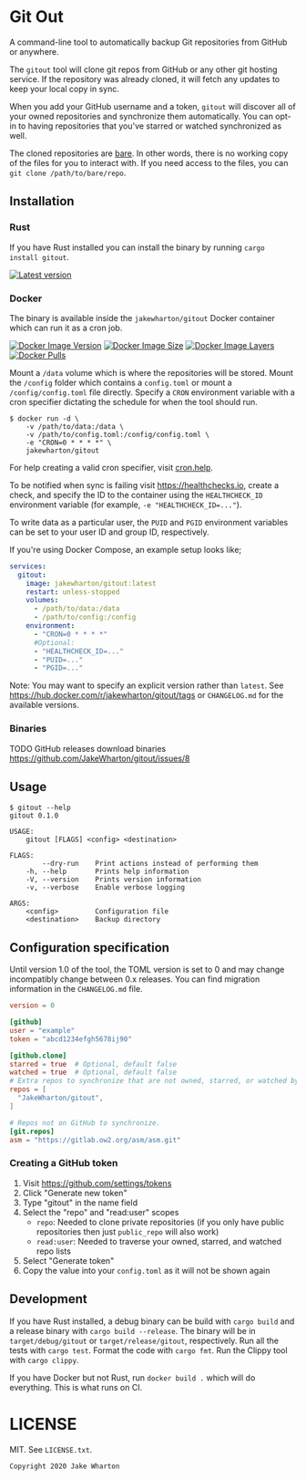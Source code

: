 Git Out
=======

A command-line tool to automatically backup Git repositories from GitHub or anywhere.

The `gitout` tool will clone git repos from GitHub or any other git hosting service.
If the repository was already cloned, it will fetch any updates to keep your local copy in sync.

When you add your GitHub username and a token, `gitout` will discover all of your owned repositories and synchronize them automatically.
You can opt-in to having repositories that you've starred or watched synchronized as well.

The cloned repositories are [bare](https://www.saintsjd.com/2011/01/what-is-a-bare-git-repository/).
In other words, there is no working copy of the files for you to interact with.
If you need access to the files, you can `git clone /path/to/bare/repo`.


Installation
------------

### Rust

If you have Rust installed you can install the binary by running `cargo install gitout`.

[![Latest version](https://img.shields.io/crates/v/gitout.svg)](https://crates.io/crates/gitout)

### Docker

The binary is available inside the `jakewharton/gitout` Docker container which can run it as a cron job.

[![Docker Image Version](https://img.shields.io/docker/v/jakewharton/gitout?sort=semver)][hub]
[![Docker Image Size](https://img.shields.io/docker/image-size/jakewharton/gitout)][layers]
[![Docker Image Layers](https://img.shields.io/microbadger/layers/jakewharton/gitout)][layers]
[![Docker Pulls](https://img.shields.io/docker/pulls/jakewharton/gitout.svg)][hub]

 [hub]: https://hub.docker.com/r/jakewharton/gitout/
 [layers]: https://microbadger.com/images/jakewharton/gitout

Mount a `/data` volume which is where the repositories will be stored.
Mount the `/config` folder which contains a `config.toml` or mount a `/config/config.toml` file directly.
Specify a `CRON` environment variable with a cron specifier dictating the schedule for when the tool should run.

```
$ docker run -d \
    -v /path/to/data:/data \
    -v /path/to/config.toml:/config/config.toml \
    -e "CRON=0 * * * *" \
    jakewharton/gitout
```

For help creating a valid cron specifier, visit [cron.help](https://cron.help/#0_*_*_*_*).

To be notified when sync is failing visit https://healthchecks.io, create a check, and specify the ID to the container using the `HEALTHCHECK_ID` environment variable (for example, `-e "HEALTHCHECK_ID=..."`).

To write data as a particular user, the `PUID` and `PGID` environment variables can be set to your user ID and group ID, respectively.

If you're using Docker Compose, an example setup looks like;
```yaml
services:
  gitout:
    image: jakewharton/gitout:latest
    restart: unless-stopped
    volumes:
      - /path/to/data:/data
      - /path/to/config:/config
    environment:
      - "CRON=0 * * * *"
      #Optional:
      - "HEALTHCHECK_ID=..."
      - "PUID=..."
      - "PGID=..."
```

Note: You may want to specify an explicit version rather than `latest`.
See https://hub.docker.com/r/jakewharton/gitout/tags or `CHANGELOG.md` for the available versions.

### Binaries

TODO GitHub releases download binaries https://github.com/JakeWharton/gitout/issues/8


Usage
-----

```
$ gitout --help
gitout 0.1.0

USAGE:
    gitout [FLAGS] <config> <destination>

FLAGS:
        --dry-run    Print actions instead of performing them
    -h, --help       Prints help information
    -V, --version    Prints version information
    -v, --verbose    Enable verbose logging

ARGS:
    <config>         Configuration file
    <destination>    Backup directory
```


Configuration specification
---------------------------

Until version 1.0 of the tool, the TOML version is set to 0 and may change incompatibly change between 0.x releases.
You can find migration information in the `CHANGELOG.md` file.

```toml
version = 0

[github]
user = "example"
token = "abcd1234efgh5678ij90"

[github.clone]
starred = true  # Optional, default false
watched = true  # Optional, default false
# Extra repos to synchronize that are not owned, starred, or watched by you.
repos = [
  "JakeWharton/gitout",
]

# Repos not on GitHub to synchronize.
[git.repos]
asm = "https://gitlab.ow2.org/asm/asm.git"
```

### Creating a GitHub token

  1. Visit https://github.com/settings/tokens
  2. Click "Generate new token"
  3. Type "gitout" in the name field
  4. Select the "repo" and "read:user" scopes
     - `repo`: Needed to clone private repositories (if you only have public repositories then just `public_repo` will also work)
     - `read:user`: Needed to traverse your owned, starred, and watched repo lists
  5. Select "Generate token"
  6. Copy the value into your `config.toml` as it will not be shown again


Development
-----------

If you have Rust installed, a debug binary can be build with `cargo build` and a release binary with `cargo build --release`.
The binary will be in `target/debug/gitout` or `target/release/gitout`, respectively.
Run all the tests with `cargo test`.
Format the code with `cargo fmt`.
Run the Clippy tool with `cargo clippy`.

If you have Docker but not Rust, run `docker build .` which will do everything. This is what runs on CI.


LICENSE
======

MIT. See `LICENSE.txt`.

    Copyright 2020 Jake Wharton
